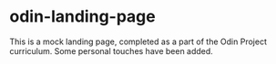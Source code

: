 # odin-landing-page
This is a mock landing page, completed as a part of the Odin Project curriculum. Some personal touches have been added.